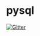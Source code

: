 # pysql

[![Gitter](https://badges.gitter.im/Join%20Chat.svg)](https://gitter.im/FacundoGFlores/pysql?utm_source=badge&utm_medium=badge&utm_campaign=pr-badge&utm_content=badge)